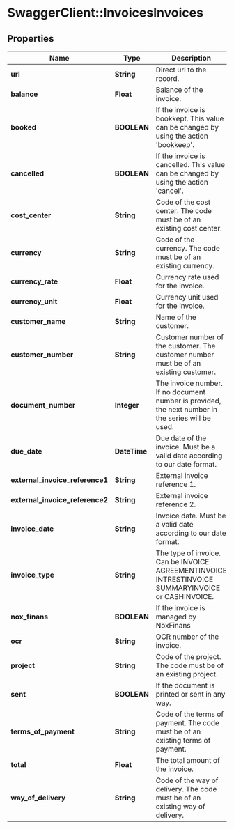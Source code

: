 # SwaggerClient::InvoicesInvoices

## Properties
Name | Type | Description | Notes
------------ | ------------- | ------------- | -------------
**url** | **String** | Direct url to the record. | [optional] 
**balance** | **Float** | Balance of the invoice. | [optional] 
**booked** | **BOOLEAN** | If the invoice is bookkept. This value can be changed by using the action &#39;bookkeep&#39;. | [optional] 
**cancelled** | **BOOLEAN** | If the invoice is cancelled. This value can be changed by using the action &#39;cancel&#39;. | [optional] 
**cost_center** | **String** | Code of the cost center. The code must be of an existing cost center. | [optional] 
**currency** | **String** | Code of the currency. The code must be of an existing currency. | [optional] 
**currency_rate** | **Float** | Currency rate used for the invoice. | [optional] 
**currency_unit** | **Float** | Currency unit used for the invoice. | [optional] 
**customer_name** | **String** | Name of the customer. | [optional] 
**customer_number** | **String** | Customer number of the customer. The customer number must be of an existing customer. | [optional] 
**document_number** | **Integer** | The invoice number. If no document number is provided, the next number in the series will be used. | [optional] 
**due_date** | **DateTime** | Due date of the invoice. Must be a valid date according to our date format. | [optional] 
**external_invoice_reference1** | **String** | External invoice reference 1. | [optional] 
**external_invoice_reference2** | **String** | External invoice reference 2. | [optional] 
**invoice_date** | **String** | Invoice date. Must be a valid date according to our date format. | [optional] 
**invoice_type** | **String** | The type of invoice. Can be INVOICE AGREEMENTINVOICE INTRESTINVOICE SUMMARYINVOICE or CASHINVOICE. | [optional] 
**nox_finans** | **BOOLEAN** | If the invoice is managed by NoxFinans | [optional] 
**ocr** | **String** | OCR number of the invoice. | [optional] 
**project** | **String** | Code of the project. The code must be of an existing project. | [optional] 
**sent** | **BOOLEAN** | If the document is printed or sent in any way. | [optional] 
**terms_of_payment** | **String** | Code of the terms of payment. The code must be of an existing terms of payment. | [optional] 
**total** | **Float** | The total amount of the invoice. | [optional] 
**way_of_delivery** | **String** | Code of the way of delivery. The code must be of an existing way of delivery. | [optional] 


